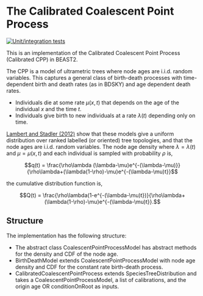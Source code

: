 # The Calibrated Coalescent Point Process
[![Unit/integration tests](https://github.com/moverwater/CalibratedCPP/actions/workflows/main.yml/badge.svg?branch=main)](https://github.com/moverwater/CalibratedCPP/actions/workflows/main.yml)

This is an implementation of the Calibrated Coalescent Point Process (Calibrated CPP) in BEAST2.

The CPP is a model of ultrametric trees where node ages are i.i.d. random variables. This captures a general class of birth-death processes with time-dependent birth and death rates (as in BDSKY) and age dependent death rates.
- Individuals die at some rate $\mu(x,t)$ that depends on the age of the individual $x$ and the time $t$.
- Individuals give birth to new individuals at a rate $\lambda(t)$ depending only on time.

[Lambert and Stadler (2012)](https://doi.org/10.1016/j.tpb.2013.10.002) show that these models give a uniform distribution over ranked labelled (or oriented) tree topologies, and that the node ages are i.i.d. random variables. The node age density where $\lambda=\lambda(t)$ and $\mu=\mu(x,t)$ and each individual is sampled with probability $\rho$ is,

$$q(t) = \frac{\rho\lambda (\lambda-\mu)e^{-(\lambda-\mu)}}{\rho\lambda+(\lambda(1-\rho)-\mu)e^{-(\lambda-\mu)t}}$$

the cumulative distribution function is,

$$Q(t) = \frac{\rho\lambda(1-e^{-(\lambda-\mu)t})}{\rho\lambda+(\lambda(1-\rho)-\mu)e^{-(\lambda-\mu)t}}.$$

## Structure

The implementation has the following structure:
- The abstract class CoalescentPointProcessModel has abstract methods for the density and CDF of the node age.
- BirthDeathModel extends CoalescentPointProcessModel with node age density and CDF for the constant rate birth-death process.
- CalibratedCoalescentPointProcess extends SpeciesTreeDistribution and takes a CoalescentPointProcessModel, a list of calibrations, and the origin age OR conditionOnRoot as inputs.








